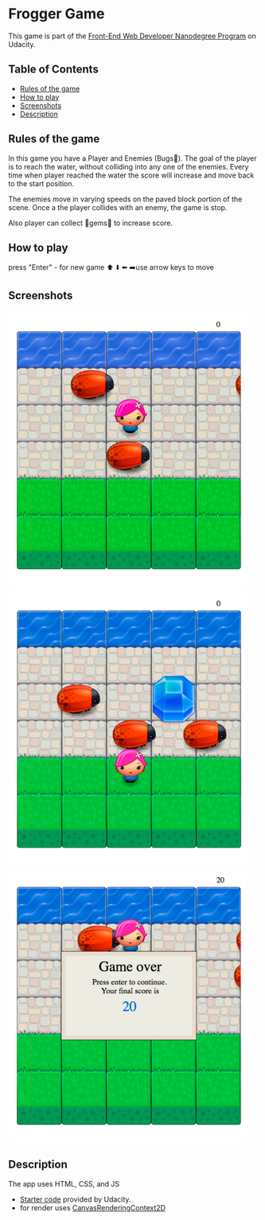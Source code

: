 # Frogger Game

This game is part of the [Front-End Web Developer Nanodegree Program](https://eu.udacity.com/course/front-end-web-developer-nanodegree--nd001) on Udacity.

## Table of Contents

* [Rules of the game](#rules-of-the-game)
* [How to play](#how-to-play)
* [Screenshots](#screenshots)
* [Description](#description)

## Rules of the game

  In this game you have a Player and Enemies (Bugs🐞). The goal of the player is to reach the water, without colliding into any one of the enemies. Every time when player reached the water the score will increase and move back to the start position.

  The enemies move in varying speeds on the paved block portion of the scene. Once a the player collides with an enemy, the game is stop.

  Also player can collect 💎gems💎 to increase score.

## How to play

  press "Enter" - for new game
  ⬆️ ⬇️ ⬅️ ➡️use arrow keys to move

## Screenshots

  <img src="https://github.com/mouseProgrammouse/frontend-nanodegree-arcade-game/blob/master/screenshots/game.png" width="480">
    <img src="https://github.com/mouseProgrammouse/frontend-nanodegree-arcade-game/blob/master/screenshots/gems.png" width="480">
      <img src="https://github.com/mouseProgrammouse/frontend-nanodegree-arcade-game/blob/master/screenshots/game-over.png" width="480">

## Description

The app uses HTML, CSS, and JS

- [Starter code](https://github.com/udacity/frontend-nanodegree-arcade-game) provided by Udacity.
- for render uses [CanvasRenderingContext2D](https://developer.mozilla.org/en-US/docs/Web/API/CanvasRenderingContext2D)
